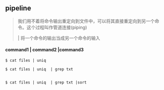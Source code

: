 ## pipeline

> 我们用不着将命令输出重定向到文件中，可以将其直接重定向到另一个命令。这个过程叫作管道连接(piping)
>
> |  将一个命令的输出当成另一个命令的输入



#### command1 | command2 |command3

```shell
$ cat files | uniq

$ cat files | uniq	| grep txt


$ cat files | uniq	| grep txt |sort
```

